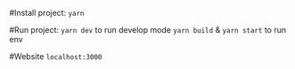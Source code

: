 #Install project:
`yarn`

#Run project:
`yarn dev` to run develop mode
`yarn build` & `yarn start` to run env

#Website
`localhost:3000`

